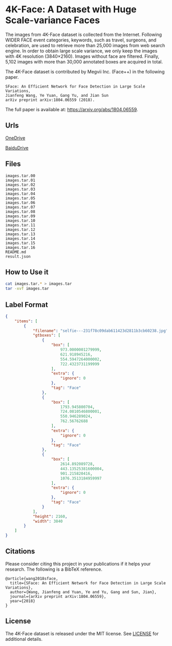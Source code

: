 # 4K-Face: A Dataset with Huge Scale-variance Faces

The images from 4K-Face dataset is collected from the Internet. Following WIDER FACE event categories, keywords, such as travel, surgeons, and celebration, are used to retrieve more than 25,000 images from web search engine. In order to obtain large scale variance, we only keep the images with 4K resolution (3840×2160). Images without face are filtered. Finally, 5,102 images with more than 30,000 annotated boxes are acquired in total.

The 4K-Face dataset is contributed by Megvii Inc. (Face++) in the following paper.

```
SFace: An Efficient Network for Face Detection in Large Scale Variations,
Jianfeng Wang, Ye Yuan, Gang Yu, and Jian Sun
arXiv preprint arXiv:1804.06559 (2018).
```

The full paper is available at: <https://arxiv.org/abs/1804.06559>.

## Urls

[OneDrive](https://megvii-my.sharepoint.cn/:f:/g/personal/wangjianfeng_megvii_com/EuqMTgmVHllGpWI2agiizNcBRsbUk1Wvjxf3KOEp7wsYJg?e=ekCy09)

[BaiduDrive](https://pan.baidu.com/s/12rtKJEqqJcTJlOTDyQuY6A)

## Files

```
images.tar.00
images.tar.01
images.tar.02
images.tar.03
images.tar.04
images.tar.05
images.tar.06
images.tar.07
images.tar.08
images.tar.09
images.tar.10
images.tar.11
images.tar.12
images.tar.13
images.tar.14
images.tar.15
images.tar.16
README.md
result.json
```

## How to Use it

```bash
cat images.tar.* > images.tar
tar -xvf images.tar
```

## Label Format

```json
{
    "items": [
        {
            "filename": "selfie---231f78c09dab611423d2811b3cb60238.jpg",
            "gtboxes": [
                {
                    "box": [
                        973.0000001279999,
                        621.918945216,
                        554.5947264000002,
                        722.4323731199999
                    ],
                    "extra": {
                        "ignore": 0
                    },
                    "tag": "Face"
                },
                {
                    "box": [
                        1793.945800704,
                        724.0810546800001,
                        550.946289024,
                        762.56762688
                    ],
                    "extra": {
                        "ignore": 0
                    },
                    "tag": "Face"
                },
                {
                    "box": [
                        2614.892089728,
                        443.13525381600004,
                        901.215820416,
                        1076.3513184959997
                    ],
                    "extra": {
                        "ignore": 0
                    },
                    "tag": "Face"
                }
            ],
            "height": 2160,
            "width": 3840
        }
    ]
}
```

## Citations

Please consider citing this project in your publications if it helps your research. The following is a BibTeX reference.

```
@article{wang2018sface,
  title={SFace: An Efficient Network for Face Detection in Large Scale Variations},
  author={Wang, Jianfeng and Yuan, Ye and Yu, Gang and Sun, Jian},
  journal={arXiv preprint arXiv:1804.06559},
  year={2018}
}
```

## License

The 4K-Face dataset is released under the MIT license. See [LICENSE](LICENSE) for additional details.
